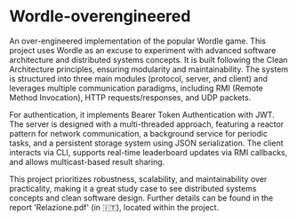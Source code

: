 # Wordle-overengineered

An over-engineered implementation of the popular Wordle game.
This project uses Wordle as an excuse to experiment with advanced software architecture and distributed systems concepts. It is built following the Clean Architecture principles, ensuring modularity and maintainability. The system is structured into three main modules (protocol, server, and client) and leverages multiple communication paradigms, including RMI (Remote Method Invocation), HTTP requests/responses, and UDP packets.

For authentication, it implements Bearer Token Authentication with JWT. The server is designed with a multi-threaded approach, featuring a reactor pattern for network communication, a background service for periodic tasks, and a persistent storage system using JSON serialization. The client interacts via CLI, supports real-time leaderboard updates via RMI callbacks, and allows multicast-based result sharing.

This project prioritizes robustness, scalability, and maintainability over practicality, making it a great study case to see distributed systems concepts and clean software design. Further details can be found in the report 'Relazione.pdf' (in 🇮🇹), located within the project.
